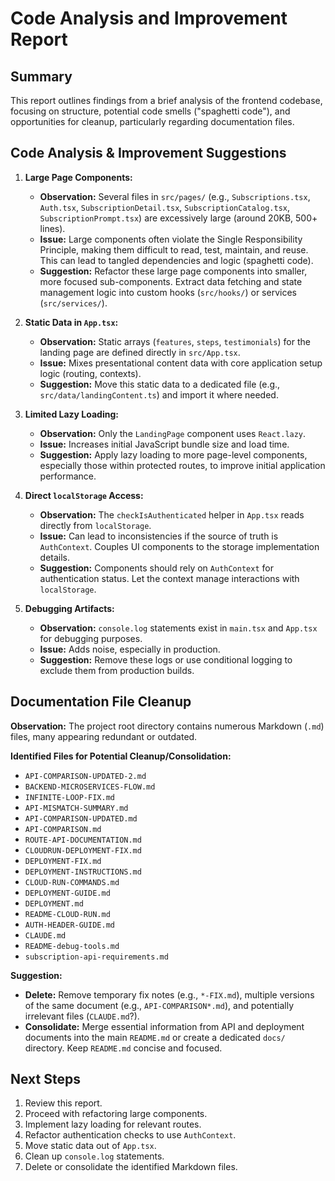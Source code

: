 # Code Analysis and Improvement Report

## Summary

This report outlines findings from a brief analysis of the frontend codebase, focusing on structure, potential code smells ("spaghetti code"), and opportunities for cleanup, particularly regarding documentation files.

## Code Analysis & Improvement Suggestions

1.  **Large Page Components:**
    *   **Observation:** Several files in `src/pages/` (e.g., `Subscriptions.tsx`, `Auth.tsx`, `SubscriptionDetail.tsx`, `SubscriptionCatalog.tsx`, `SubscriptionPrompt.tsx`) are excessively large (around 20KB, 500+ lines).
    *   **Issue:** Large components often violate the Single Responsibility Principle, making them difficult to read, test, maintain, and reuse. This can lead to tangled dependencies and logic (spaghetti code).
    *   **Suggestion:** Refactor these large page components into smaller, more focused sub-components. Extract data fetching and state management logic into custom hooks (`src/hooks/`) or services (`src/services/`).

2.  **Static Data in `App.tsx`:**
    *   **Observation:** Static arrays (`features`, `steps`, `testimonials`) for the landing page are defined directly in `src/App.tsx`.
    *   **Issue:** Mixes presentational content data with core application setup logic (routing, contexts).
    *   **Suggestion:** Move this static data to a dedicated file (e.g., `src/data/landingContent.ts`) and import it where needed.

3.  **Limited Lazy Loading:**
    *   **Observation:** Only the `LandingPage` component uses `React.lazy`.
    *   **Issue:** Increases initial JavaScript bundle size and load time.
    *   **Suggestion:** Apply lazy loading to more page-level components, especially those within protected routes, to improve initial application performance.

4.  **Direct `localStorage` Access:**
    *   **Observation:** The `checkIsAuthenticated` helper in `App.tsx` reads directly from `localStorage`.
    *   **Issue:** Can lead to inconsistencies if the source of truth is `AuthContext`. Couples UI components to the storage implementation details.
    *   **Suggestion:** Components should rely on `AuthContext` for authentication status. Let the context manage interactions with `localStorage`.

5.  **Debugging Artifacts:**
    *   **Observation:** `console.log` statements exist in `main.tsx` and `App.tsx` for debugging purposes.
    *   **Issue:** Adds noise, especially in production.
    *   **Suggestion:** Remove these logs or use conditional logging to exclude them from production builds.

## Documentation File Cleanup

**Observation:** The project root directory contains numerous Markdown (`.md`) files, many appearing redundant or outdated.

**Identified Files for Potential Cleanup/Consolidation:**

*   `API-COMPARISON-UPDATED-2.md`
*   `BACKEND-MICROSERVICES-FLOW.md`
*   `INFINITE-LOOP-FIX.md`
*   `API-MISMATCH-SUMMARY.md`
*   `API-COMPARISON-UPDATED.md`
*   `API-COMPARISON.md`
*   `ROUTE-API-DOCUMENTATION.md`
*   `CLOUDRUN-DEPLOYMENT-FIX.md`
*   `DEPLOYMENT-FIX.md`
*   `DEPLOYMENT-INSTRUCTIONS.md`
*   `CLOUD-RUN-COMMANDS.md`
*   `DEPLOYMENT-GUIDE.md`
*   `DEPLOYMENT.md`
*   `README-CLOUD-RUN.md`
*   `AUTH-HEADER-GUIDE.md`
*   `CLAUDE.md`
*   `README-debug-tools.md`
*   `subscription-api-requirements.md`

**Suggestion:**

*   **Delete:** Remove temporary fix notes (e.g., `*-FIX.md`), multiple versions of the same document (e.g., `API-COMPARISON*.md`), and potentially irrelevant files (`CLAUDE.md`?).
*   **Consolidate:** Merge essential information from API and deployment documents into the main `README.md` or create a dedicated `docs/` directory. Keep `README.md` concise and focused.

## Next Steps

1.  Review this report.
2.  Proceed with refactoring large components.
3.  Implement lazy loading for relevant routes.
4.  Refactor authentication checks to use `AuthContext`.
5.  Move static data out of `App.tsx`.
6.  Clean up `console.log` statements.
7.  Delete or consolidate the identified Markdown files. 